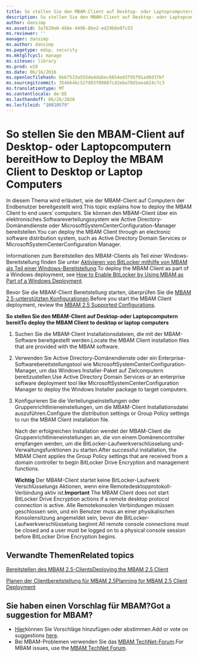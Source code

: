 ```yaml
---
title: So stellen Sie den MBAM-Client auf Desktop- oder Laptopcomputern bereit
description: So stellen Sie den MBAM-Client auf Desktop- oder Laptopcomputern bereit
author: dansimp
ms.assetid: 3a7639e0-468e-4496-8be2-ed29b8e07c53
ms.reviewer: ''
manager: dansimp
ms.author: dansimp
ms.pagetype: mdop, security
ms.mktglfcycl: manage
ms.sitesec: library
ms.prod: w10
ms.date: 06/16/2016
ms.openlocfilehash: 6b67533a555da4dabec6654ed3f95f91ad8d37bf
ms.sourcegitcommit: 354664bc527d93f80687cd2eba70d1eea024c7c3
ms.translationtype: MT
ms.contentlocale: de-DE
ms.lasthandoff: 06/26/2020
ms.locfileid: "10810579"
---
```

# <span data-ttu-id="b5cc4-103">So stellen Sie den MBAM-Client auf Desktop- oder Laptopcomputern bereit</span><span class="sxs-lookup"><span data-stu-id="b5cc4-103">How to Deploy the MBAM Client to Desktop or Laptop Computers</span></span>


<span data-ttu-id="b5cc4-104">In diesem Thema wird erläutert, wie der MBAM-Client auf Computern der Endbenutzer bereitgestellt wird.</span><span class="sxs-lookup"><span data-stu-id="b5cc4-104">This topic explains how to deploy the MBAM Client to end users’ computers.</span></span> <span data-ttu-id="b5cc4-105">Sie können den MBAM-Client über ein elektronisches Softwareverteilungssystem wie Active Directory-Domänendienste oder MicrosoftSystemCenterConfiguration-Manager bereitstellen.</span><span class="sxs-lookup"><span data-stu-id="b5cc4-105">You can deploy the MBAM Client through an electronic software distribution system, such as Active Directory Domain Services or MicrosoftSystemCenterConfiguration Manager.</span></span>

<span data-ttu-id="b5cc4-106">Informationen zum Bereitstellen des MBAM-Clients als Teil einer Windows-Bereitstellung finden Sie unter [Aktivieren von BitLocker mithilfe von MBAM als Teil einer Windows-Bereitstellung](how-to-enable-bitlocker-by-using-mbam-as-part-of-a-windows-deploymentmbam-25.md).</span><span class="sxs-lookup"><span data-stu-id="b5cc4-106">To deploy the MBAM Client as part of a Windows deployment, see [How to Enable BitLocker by Using MBAM as Part of a Windows Deployment](how-to-enable-bitlocker-by-using-mbam-as-part-of-a-windows-deploymentmbam-25.md).</span></span>

<span data-ttu-id="b5cc4-107">Bevor Sie die MBAM-Client Bereitstellung starten, überprüfen Sie die [MBAM 2,5-unterstützten Konfigurationen](mbam-25-supported-configurations.md).</span><span class="sxs-lookup"><span data-stu-id="b5cc4-107">Before you start the MBAM Client deployment, review the [MBAM 2.5 Supported Configurations](mbam-25-supported-configurations.md).</span></span>

**<span data-ttu-id="b5cc4-108">So stellen Sie den MBAM-Client auf Desktop-oder Laptopcomputern bereit</span><span class="sxs-lookup"><span data-stu-id="b5cc4-108">To deploy the MBAM Client to desktop or laptop computers</span></span>**

1.  <span data-ttu-id="b5cc4-109">Suchen Sie die MBAM-Client Installationsdateien, die mit der MBAM-Software bereitgestellt werden.</span><span class="sxs-lookup"><span data-stu-id="b5cc4-109">Locate the MBAM Client installation files that are provided with the MBAM software.</span></span>

2.  <span data-ttu-id="b5cc4-110">Verwenden Sie Active Directory-Domänendienste oder ein Enterprise-Softwarebereitstellungstool wie MicrosoftSystemCenterConfiguration-Manager, um das Windows Installer-Paket auf Zielcomputern bereitzustellen.</span><span class="sxs-lookup"><span data-stu-id="b5cc4-110">Use Active Directory Domain Services or an enterprise software deployment tool like MicrosoftSystemCenterConfiguration Manager to deploy the Windows Installer package to target computers.</span></span>

3.  <span data-ttu-id="b5cc4-111">Konfigurieren Sie die Verteilungseinstellungen oder Gruppenrichtlinieneinstellungen, um die MBAM-Client Installationsdatei auszuführen.</span><span class="sxs-lookup"><span data-stu-id="b5cc4-111">Configure the distribution settings or Group Policy settings to run the MBAM Client installation file.</span></span>

    <span data-ttu-id="b5cc4-112">Nach der erfolgreichen Installation wendet der MBAM-Client die Gruppenrichtlinieneinstellungen an, die von einem Domänencontroller empfangen werden, um die BitLocker-Laufwerkverschlüsselung und-Verwaltungsfunktionen zu starten.</span><span class="sxs-lookup"><span data-stu-id="b5cc4-112">After successful installation, the MBAM Client applies the Group Policy settings that are received from a domain controller to begin BitLocker Drive Encryption and management functions.</span></span>

    <span data-ttu-id="b5cc4-113">**Wichtig**  Der MBAM-Client startet keine BitLocker-Laufwerk Verschlüsselungs Aktionen, wenn eine Remotedesktopprotokoll-Verbindung aktiv ist.</span><span class="sxs-lookup"><span data-stu-id="b5cc4-113">**Important** The MBAM Client does not start BitLocker Drive Encryption actions if a remote desktop protocol connection is active.</span></span> <span data-ttu-id="b5cc4-114">Alle Remotekonsolen Verbindungen müssen geschlossen sein, und ein Benutzer muss an einer physikalischen Konsolensitzung angemeldet sein, bevor die BitLocker-Laufwerkverschlüsselung beginnt.</span><span class="sxs-lookup"><span data-stu-id="b5cc4-114">All remote console connections must be closed and a user must be logged on to a physical console session before BitLocker Drive Encryption begins.</span></span>

     


## <span data-ttu-id="b5cc4-115">Verwandte Themen</span><span class="sxs-lookup"><span data-stu-id="b5cc4-115">Related topics</span></span>
[<span data-ttu-id="b5cc4-116">Bereitstellen des MBAM 2.5-Clients</span><span class="sxs-lookup"><span data-stu-id="b5cc4-116">Deploying the MBAM 2.5 Client</span></span>](deploying-the-mbam-25-client.md)

[<span data-ttu-id="b5cc4-117">Planen der Clientbereitstellung für MBAM 2.5</span><span class="sxs-lookup"><span data-stu-id="b5cc4-117">Planning for MBAM 2.5 Client Deployment</span></span>](planning-for-mbam-25-client-deployment.md)

 

## <span data-ttu-id="b5cc4-118">Sie haben einen Vorschlag für MBAM?</span><span class="sxs-lookup"><span data-stu-id="b5cc4-118">Got a suggestion for MBAM?</span></span>
- <span data-ttu-id="b5cc4-119">[Hier](http://mbam.uservoice.com/forums/268571-microsoft-bitlocker-administration-and-monitoring)können Sie Vorschläge hinzufügen oder abstimmen.</span><span class="sxs-lookup"><span data-stu-id="b5cc4-119">Add or vote on suggestions [here](http://mbam.uservoice.com/forums/268571-microsoft-bitlocker-administration-and-monitoring).</span></span> 
- <span data-ttu-id="b5cc4-120">Bei MBAM-Problemen verwenden Sie das [MBAM TechNet-Forum](https://social.technet.microsoft.com/Forums/home?forum=mdopmbam).</span><span class="sxs-lookup"><span data-stu-id="b5cc4-120">For MBAM issues, use the [MBAM TechNet Forum](https://social.technet.microsoft.com/Forums/home?forum=mdopmbam).</span></span> 





